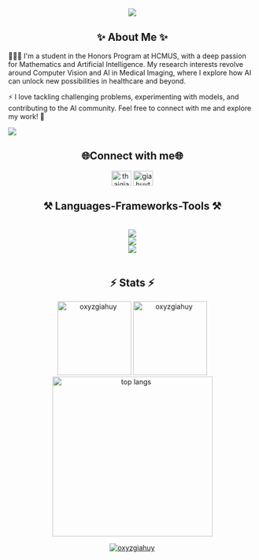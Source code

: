 <h1 align="center">
    <img src="https://readme-typing-svg.herokuapp.com/?font=Righteous&size=35&center=true&vCenter=true&width=500&height=70&duration=4000&lines=Hi+There!+👋;+I'm+Gia+Huy+Thai!;" />
</h1>

<h2 align="center">✨ About Me ✨</h2>

👩🏻‍💻 I'm a student in the Honors Program at HCMUS, with a deep passion for Mathematics and Artificial Intelligence. My research interests revolve around Computer Vision and AI in Medical Imaging, where I explore how AI can unlock new possibilities in healthcare and beyond.

⚡ I love tackling challenging problems, experimenting with models, and contributing to the AI community. Feel free to connect with me and explore my work! 🚀

<a href="https://github.com/antonkomarev/github-profile-views-counter"> <img src="https://komarev.com/ghpvc/?username=oxyzgiahuy&style=for-the-badge"> </a>

<h2 align="center">🌐Connect with me🌐</h2>
<div align="center">
<a href="https://fb.com/oxyzgiahuy" target="blank"><img align="center" src="https://raw.githubusercontent.com/rahuldkjain/github-profile-readme-generator/master/src/images/icons/Social/facebook.svg" alt="thaigiahuy" height="30" width="40" /></a>
<a href="https://linkedin.com/in/thgiahuy" target="blank"><img align="center" src="https://raw.githubusercontent.com/rahuldkjain/github-profile-readme-generator/master/src/images/icons/Social/linked-in-alt.svg" alt="giahuythai" height="30" width="40" /></a>
</div>
<!--
[![Facebook](https://img.shields.io/badge/Facebook-%231877F2.svg?logo=Facebook&logoColor=white)](https://www.facebook.com/oxyzgiahuy) [![LinkedIn](https://img.shields.io/badge/LinkedIn-%230077B5.svg?logo=linkedin&logoColor=white)](https://linkedin.com/in/thgiahuy)
-->
<h2 align="center">⚒️ Languages-Frameworks-Tools ⚒️</h2>
<br/>
<div align="center">
    <img src="https://skillicons.dev/icons?i=c,cpp,python,matlab,r" /><br>
    <img src="https://skillicons.dev/icons?i=opencv,sklearn,mysql,latex" /><br>
    <img src="https://skillicons.dev/icons?i=vscode,git,github,anaconda,notion,illustrator" /><br>
</div>
<br/>
<!--
![C++](https://img.shields.io/badge/c++-%2300599C.svg?style=flat&logo=c%2B%2B&logoColor=white) ![C](https://img.shields.io/badge/c-%2300599C.svg?style=flat&logo=c&logoColor=white) ![LaTeX](https://img.shields.io/badge/latex-%23008080.svg?style=flat&logo=latex&logoColor=white) ![Python](https://img.shields.io/badge/python-3670A0?style=flat&logo=python&logoColor=ffdd54) ![NumPy](https://img.shields.io/badge/numpy-%23013243.svg?style=flat&logo=numpy&logoColor=white) ![Pandas](https://img.shields.io/badge/pandas-%23150458.svg?style=flat&logo=pandas&logoColor=white) ![Matplotlib](https://img.shields.io/badge/Matplotlib-%23ffffff.svg?style=flat&logo=Matplotlib&logoColor=black) ![GitHub](https://img.shields.io/badge/github-%23121011.svg?style=flat&logo=github&logoColor=white) ![Markdown](https://img.shields.io/badge/markdown-%23000000.svg?style=flat&logo=markdown&logoColor=white) ![MySQL](https://img.shields.io/badge/mysql-4479A1.svg?style=flat&logo=mysql&logoColor=white) ![JavaScript](https://img.shields.io/badge/javascript-%23323330.svg?style=flat&logo=javascript&logoColor=%23F7DF1E) ![P5js](https://img.shields.io/badge/p5.js-ED225D?style=flat&logo=p5.js&logoColor=FFFFFF) ![R](https://img.shields.io/badge/r-%23276DC3.svg?style=flat&logo=r&logoColor=white) ![Adobe Illustrator](https://img.shields.io/badge/adobe%20illustrator-%23FF9A00.svg?style=flat&logo=adobe%20illustrator&logoColor=white) ![Notion](https://img.shields.io/badge/Notion-%23000000.svg?style=flat&logo=notion&logoColor=white)
-->
<!--
<div align="center">
  <h2>🐍 My Contributions 🐍</h2>
  <br>
  <img alt="snake eating my contributions" src="https://raw.githubusercontent.com/salesp07/salesp07/output/github-contribution-grid-snake.svg" />
  <br/><br/><br/>
</div>
-->

<h2 align="center">⚡ Stats ⚡</h2>
<div align=center>
  <img height=150 src="https://github-readme-stats.vercel.app/api?username=oxyzgiahuy&show_icons=true&locale=en&theme=react" alt="oxyzgiahuy" />
  <img height=150 src="https://github-readme-streak-stats.herokuapp.com/?user=oxyzgiahuy&&theme=react" alt="oxyzgiahuy"alt="readme stats" />
  <img width=325 align="center" src="https://github-readme-stats-salesp07.vercel.app/api/top-langs/?username=oxyzgiahuy&langs_count=8&layout=compact&theme=react&hide=Jupyter%20Notebook,Ruby,Liquid,SCSS&border_radius=10&size_weight=0.5&count_weight=0.5" alt="top langs" />
</div>

<p align="center"> <a href="https://github.com/ryo-ma/github-profile-trophy"><img src="https://github-profile-trophy.vercel.app/?username=oxyzgiahuy&column=3" alt="oxyzgiahuy" /></a> </p>

<!--
<p>&nbsp;<img align="center" src="https://github-readme-stats.vercel.app/api?username=oxyzgiahuy&show_icons=true&locale=en&theme=react" alt="oxyzgiahuy" /></p>

<p><img align="center" src="https://github-readme-streak-stats.herokuapp.com/?user=oxyzgiahuy&&theme=react" alt="oxyzgiahuy" /></p>

<p align="left"> <a href="https://github.com/ryo-ma/github-profile-trophy"><img src="https://github-profile-trophy.vercel.app/?username=oxyzgiahuy" alt="oxyzgiahuy" /></a> </p>

<p align="left"> <a href="https://twitter.com/" target="blank"><img src="https://img.shields.io/twitter/follow/?logo=twitter&style=for-the-badge" alt="" /></a> </p>
-->
